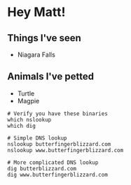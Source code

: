 # Hey Matt!

## Things I've seen
- Niagara Falls

## Animals I've petted
- Turtle
- Magpie

```
# Verify you have these binaries
which nslookup
which dig

# Simple DNS lookup
nslookup butterfingerblizzard.com
nslookup www.butterfingerblizzard.com

# More complicated DNS lookup
dig butterblizzard.com
dig www.butterfingerblizzard.com
```
